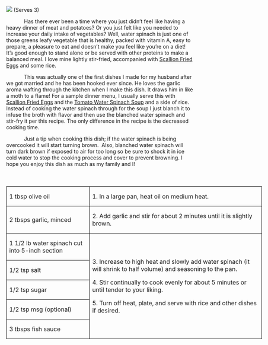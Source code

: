 ![](images/2015/Jun/20150529-20150529-DSC_3686.jpg)
(Serves 3)

<p style='text-indent:.5in'>Has
there ever been a time where you just didn’t feel like having a heavy dinner of
meat and potatoes? Or you just felt like you needed to increase your daily
intake of vegetables? Well, water spinach is just one of those greens leafy
vegetable that is healthy, packed with vitamin A, easy to prepare, a pleasure
to eat and doesn’t make you feel like you’re on a diet! It’s good enough to
stand alone or be served with other proteins to make a balanced meal. I love
mine lightly stir-fried, accompanied with <u>Scallion Fried Eggs</u> and some
rice. </p>

<p style='text-indent:.5in'>This
was actually one of the first dishes I made for my husband after we got married
and he has been hooked ever since. He loves the garlic aroma wafting through
the kitchen when I make this dish. It draws him in like a moth to a flame! For
a sample dinner menu, I usually serve this with <u>Scallion Fried Eggs</u> and
the <a href="http://www.fobesfamily.com/blog/tomato-water-spinach-soup/">Tomato Water Spinach Soup</a> and a side of rice. Instead of cooking the
water spinach through for the soup I just blanch it to infuse the broth with
flavor and then use the blanched water spinach and stir-fry it per this recipe.
The only difference in the recipe is the decreased cooking time. </p>

<p style='text-indent:.5in'>Just
a tip when cooking this dish; if the water spinach is being overcooked it will
start turning brown. &nbsp;Also, blanched water spinach will turn dark brown if
exposed to air for too long so be sure to shock it in ice cold water to stop
the cooking process and cover to prevent browning. I hope you enjoy this dish
as much as my family and I!</p>

<p><span style='font-size:14.0pt;font-family:Arial'>&nbsp;</p>

<table class=MsoTableGrid border=1 cellspacing=0 cellpadding=0 width=518
 style='width:517.75pt;border-collapse:collapse;border:none'>
 <tr style='height:28.95pt'>
  <td width=163 style='width:162.9pt;border:solid windowtext 1.0pt;padding:
  0in 5.4pt 0in 5.4pt;height:28.95pt'>
  <p>1 tbsp olive oil</p>
  </td>
  <td width=355 style='width:354.85pt;border:solid windowtext 1.0pt;border-left:
  none;padding:0in 5.4pt 0in 5.4pt;height:28.95pt'>
  <p>1. In a large pan, heat
  oil on medium heat.</p>
  </td>
 </tr>
 <tr style='height:28.75pt'>
  <td width=163 style='width:162.9pt;border:solid windowtext 1.0pt;border-top:
  none;padding:0in 5.4pt 0in 5.4pt;height:28.75pt'>
  <p>2 tbsps garlic, minced</p>
  </td>
  <td width=355 style='width:354.85pt;border-top:none;border-left:none;
  border-bottom:solid windowtext 1.0pt;border-right:solid windowtext 1.0pt;
  padding:0in 5.4pt 0in 5.4pt;height:28.75pt'>
  <p>2. Add garlic and stir for
  about 2 minutes until it is slightly brown.</p>
  </td>
 </tr>
 <tr style='height:28.75pt'>
  <td width=163 style='width:162.9pt;border:solid windowtext 1.0pt;border-top:
  none;padding:0in 5.4pt 0in 5.4pt;height:28.75pt'>
  <p>1 1/2 lb water spinach cut
  into 5-inch section </p>
  </td>
  <td width=355 rowspan=5 style='width:354.85pt;border-top:none;border-left:
  none;border-bottom:solid windowtext 1.0pt;border-right:solid windowtext 1.0pt;
  padding:0in 5.4pt 0in 5.4pt;height:28.75pt'>
  <p>3. Increase to high heat
  and slowly add water spinach (it will shrink to half volume) and seasoning to
  the pan.</p>
  <p>4. Stir continually to
  cook evenly for about 5 minutes or until tender to your liking.</p>
  <p>5. Turn off heat, plate,
  and serve with rice and other dishes if desired.</p>
  </td>
 </tr>
 <tr style='height:28.75pt'>
  <td width=163 style='width:162.9pt;border:solid windowtext 1.0pt;border-top:
  none;padding:0in 5.4pt 0in 5.4pt;height:28.75pt'>
  <p>1/2 tsp salt</p>
  </td>
 </tr>
 <tr style='height:28.75pt'>
  <td width=163 style='width:162.9pt;border:solid windowtext 1.0pt;border-top:
  none;padding:0in 5.4pt 0in 5.4pt;height:28.75pt'>
  <p>1/2 tsp sugar</p>
  </td>
 </tr>
 <tr style='height:28.75pt'>
  <td width=163 style='width:162.9pt;border:solid windowtext 1.0pt;border-top:
  none;padding:0in 5.4pt 0in 5.4pt;height:28.75pt'>
  <p>1/2 tsp msg (optional)</p>
  </td>
 </tr>
 <tr style='height:28.75pt'>
  <td width=163 style='width:162.9pt;border:solid windowtext 1.0pt;border-top:
  none;padding:0in 5.4pt 0in 5.4pt;height:28.75pt'>
  <p>3 tbsps fish sauce</p>
  </td>
 </tr>
</table>